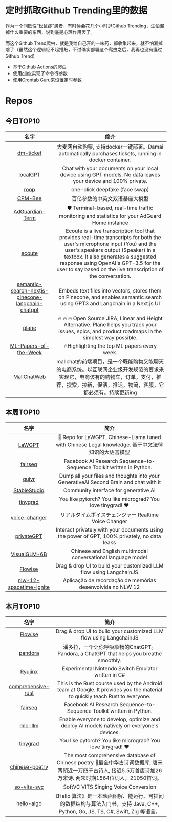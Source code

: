 # 定时抓取Github Trending里的数据

作为一个间歇性“松鼠症”患者，有时候会花几个小时逛Github Trending，生怕漏掉什么重要的东西，说到底是心理作用罢了。

而这个Github Trend爬虫，就是我给自己开的一味药，都收集起来，就不怕漏掉啥了（虽然这个逻辑经不起推敲，不过确实部署这个爬虫之后，我再也没有逛过Github Trend）

* 基于[Github Actions](https://docs.github.com/en/actions)的爬虫
* 使用[click](https://github.com/pallets/click)实现了命令行参数
* 使用[Crontab Guru](https://crontab.guru/)来设置定时参数

# Repos
## 今日TOP10 
<!-- START OF DAILY_TOP10_REPOS -->
| 名字 | 简介 |
| :----: | :----: |
| [dm-ticket](https://github.com/ClassmateLin/dm-ticket) | 大麦网自动购票, 支持docker一键部署。Damai automatically purchases tickets, running in docker container. |
| [localGPT](https://github.com/PromtEngineer/localGPT) | Chat with your documents on your local device using GPT models. No data leaves your device and 100% private. |
| [roop](https://github.com/s0md3v/roop) | one-click deepfake (face swap) |
| [CPM-Bee](https://github.com/OpenBMB/CPM-Bee) | 百亿参数的中英文双语基座大模型 |
| [AdGuardian-Term](https://github.com/Lissy93/AdGuardian-Term) | 🛡️ Terminal-based, real-time traffic monitoring and statistics for your AdGuard Home instance |
| [ecoute](https://github.com/SevaSk/ecoute) | Ecoute is a live transcription tool that provides real-time transcripts for both the user's microphone input (You) and the user's speakers output (Speaker) in a textbox. It also generates a suggested response using OpenAI's GPT-3.5 for the user to say based on the live transcription of the conversation. |
| [semantic-search-nextjs-pinecone-langchain-chatgpt](https://github.com/dabit3/semantic-search-nextjs-pinecone-langchain-chatgpt) | Embeds text files into vectors, stores them on Pinecone, and enables semantic search using GPT3 and Langchain in a Next.js UI |
| [plane](https://github.com/makeplane/plane) | 🔥 🔥 🔥 Open Source JIRA, Linear and Height Alternative. Plane helps you track your issues, epics, and product roadmaps in the simplest way possible. |
| [ML-Papers-of-the-Week](https://github.com/dair-ai/ML-Papers-of-the-Week) | 🔥Highlighting the top ML papers every week. |
| [MallChatWeb](https://github.com/Evansy/MallChatWeb) | mallchat的前端项目，是一个既能购物又能聊天的电商系统。以互联网企业级开发规范的要求来实现它，电商该有的购物车，订单，支付，推荐，搜索，拉新，促活，推送，物流，客服，它都必须有。持续更新ing |
<!-- END OF DAILY_TOP10_REPOS -->

## 本周TOP10
<!-- START OF WEEKLY_TOP10_REPOS -->
| 名字 | 简介 |
| :----: | :----: |
| [LaWGPT](https://github.com/pengxiao-song/LaWGPT) | 🎉 Repo for LaWGPT, Chinese-Llama tuned with Chinese Legal knowledge. 基于中文法律知识的大语言模型 |
| [fairseq](https://github.com/facebookresearch/fairseq) | Facebook AI Research Sequence-to-Sequence Toolkit written in Python. |
| [quivr](https://github.com/StanGirard/quivr) | Dump all your files and thoughts into your GenerativeAI Second Brain and chat with it |
| [StableStudio](https://github.com/Stability-AI/StableStudio) | Community interface for generative AI |
| [tinygrad](https://github.com/geohot/tinygrad) | You like pytorch? You like micrograd? You love tinygrad! ❤️ |
| [voice-changer](https://github.com/w-okada/voice-changer) | リアルタイムボイスチェンジャー Realtime Voice Changer |
| [privateGPT](https://github.com/imartinez/privateGPT) | Interact privately with your documents using the power of GPT, 100% privately, no data leaks |
| [VisualGLM-6B](https://github.com/THUDM/VisualGLM-6B) | Chinese and English multimodal conversational language model | 多模态中英双语对话语言模型 |
| [Flowise](https://github.com/FlowiseAI/Flowise) | Drag & drop UI to build your customized LLM flow using LangchainJS |
| [nlw-12-spacetime-ignite](https://github.com/rocketseat-education/nlw-12-spacetime-ignite) | Aplicação de recordação de memórias desenvolvida no NLW 12 |
<!-- END OF WEEKLY_TOP10_REPOS -->

## 本月TOP10
<!-- START OF MONTHLY_TOP10_REPOS -->
| 名字 | 简介 |
| :----: | :----: |
| [Flowise](https://github.com/FlowiseAI/Flowise) | Drag & drop UI to build your customized LLM flow using LangchainJS |
| [pandora](https://github.com/pengzhile/pandora) | 潘多拉，一个让你呼吸顺畅的ChatGPT。Pandora, a ChatGPT that helps you breathe smoothly. |
| [Ryujinx](https://github.com/Ryujinx/Ryujinx) | Experimental Nintendo Switch Emulator written in C# |
| [comprehensive-rust](https://github.com/google/comprehensive-rust) | This is the Rust course used by the Android team at Google. It provides you the material to quickly teach Rust to everyone. |
| [fairseq](https://github.com/facebookresearch/fairseq) | Facebook AI Research Sequence-to-Sequence Toolkit written in Python. |
| [mlc-llm](https://github.com/mlc-ai/mlc-llm) | Enable everyone to develop, optimize and deploy AI models natively on everyone's devices. |
| [tinygrad](https://github.com/geohot/tinygrad) | You like pytorch? You like micrograd? You love tinygrad! ❤️ |
| [chinese-poetry](https://github.com/chinese-poetry/chinese-poetry) | The most comprehensive database of Chinese poetry 🧶最全中华古诗词数据库, 唐宋两朝近一万四千古诗人, 接近5.5万首唐诗加26万宋诗. 两宋时期1564位词人，21050首词。 |
| [so-vits-svc](https://github.com/svc-develop-team/so-vits-svc) | SoftVC VITS Singing Voice Conversion |
| [hello-algo](https://github.com/krahets/hello-algo) | 《Hello 算法》是一本动画图解、能运行、可提问的数据结构与算法入门书，支持 Java, C++, Python, Go, JS, TS, C#, Swift, Zig 等语言。 |
<!-- END OF MONTHLY_TOP10_REPOS -->
